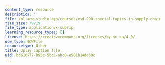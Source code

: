 ```yaml
---
content_type: resource
description: ''
file: /ol-ocw-studio-app/courses/esd-290-special-topics-in-supply-chain-management-spring-2005/bc616577b95c5bc1abc0e501b14de69c_IXddoba3uQ4.vtt
file_size: 79719
file_type: application/x-subrip
learning_resource_types: []
license: https://creativecommons.org/licenses/by-nc-sa/4.0/
ocw_type: OCWFile
resourcetype: Other
title: 3play caption file
uid: bc616577-b95c-5bc1-abc0-e501b14de69c
---
```


